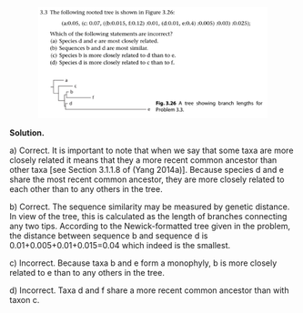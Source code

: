 <p align="center">
  <img src="img/3.3-P.png" width=80%>
</p>

**Solution.**

a\) Correct. It is important to note that when we say that some taxa are
more closely related it means that they a more recent common ancestor
than other taxa \[see Section 3.1.1.8 of (Yang 2014a)\]. Because species
d and e share the most recent common ancestor, they are more closely
related to each other than to any others in the tree.

b\) Correct. The sequence similarity may be measured by genetic
distance. In view of the tree, this is calculated as the length of
branches connecting any two tips. According to the Newick-formatted tree
given in the problem, the distance between sequence b and sequence d is
0.01+0.005+0.01+0.015=0.04 which indeed is the smallest.

c\) Incorrect. Because taxa b and e form a monophyly, b is more closely
related to e than to any others in the tree.

d\) Incorrect. Taxa d and f share a more recent common ancestor than
with taxon c.

